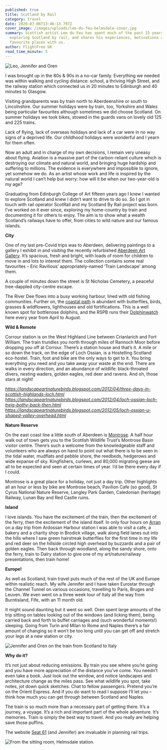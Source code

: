 ```yaml
---
published: true
title: Scotland by Rail
category: travel
date: 2020-07-06T13:46:13.797Z
cover_image: /images/uploads/leo-du-feu-helmsdale-cover.jpg
summary: Scottish artist Leo du Feu has spent much of the past 15 years
  exploring Scotland by rail, and shares his experiences, motivations and
  favourite places with us.
author: FlightFree UK
read_time_minute: 5
---
```

![Leo, Jennifer and Oren](/images/uploads/leo-jennifer-oren.jpg "Leo, Jennifer and Oren")

I was brought up in the 80s & 90s in a no-car family. Everything we needed was within walking and cycling distance: school, a thriving High Street, and the railway station which connected us in 20 minutes to Edinburgh and 40 minutes to Glasgow.

Visiting grandparents was by train north to Aberdeenshire or south to Lincolnshire. Our summer holidays were by train, too, Yorkshire and Wales being particular favourites although sometimes we did choose Scotland. On summer holidays we took bikes, stowed in the guards vans on lovely old 125 and 225 trains.

Lack of flying, lack of overseas holidays and lack of a car were in no way signs of a deprived life. Our childhood holidays were wonderful and I yearn for them often.

Now an adult and in charge of my own decisions, I remain very uneasy about flying. Aviation is a massive part of the carbon-reliant culture which is destroying our climate and natural world, and bringing huge hardship and suffering to millions. The evidence is everywhere and impossible to ignore, yet somehow we do. As an artist whose work and life is inspired by the natural world I can’t help but worry: how will it be when our two-year-old is my age?

Graduating from Edinburgh College of Art fifteen years ago I knew I wanted to explore Scotland and knew I didn’t want to drive to do so. So I got in touch with rail operator ScotRail and my Scotland By Rail project was born. I’ve worked on it ever since, exploring my home-country by train and documenting it for others to enjoy. The aim is to show what a wealth Scotland’s railways have to offer, from cities to wild nature and our famous islands.

**City**

One of my last pre-Covid trips was to Aberdeen, delivering paintings to a gallery I exhibit in and visiting the recently refurbished [Aberdeen Art Gallery](http://landscapeartnaturebirds.blogspot.com/2020/03/scotland-by-rail-aberdeen-art-gallery.html). It’s spacious, fresh and bright, with loads of room for children to move in and lots to interest them. The collection contains some real favourites – Eric Ravilious’ appropriately-named ‘Train Landscape’ among them.

A couple of minutes down the street is St Nicholas Cemetery, a peaceful tree-dappled city-centre escape. 

The River Dee flows into a busy working harbour, lined with old fishing communities. Further on, the [coastal path](http://landscapeartnaturebirds.blogspot.com/2018/05/scotland-by-rail-aberdeen-coastal-walk.html) is abundant with butterflies, birds, grasses & wildflowers, lighthouses and old fortifications. This is a well known spot for bottlenose dolphins, and the RSPB runs their [Dolphinwatch](https://www.rspb.org.uk/get-involved/activities/dolphinwatch/#5teqtogFao35UxOD.99) here every year from April to August.

**Wild & Remote**

Corrour station is on the West Highland Line between Crianlarich and Fort William. The train trundles you north through miles of Rannoch Moor before dropping you off at Corrour. There’s a station house and that’s it. A mile or so down the track, on the edge of Loch Ossian, is a Hostelling Scotland eco-hostel. Train, foot and bike are the only ways to get to it. You bring everything you need and you take away your waste at the end. There are walks in every direction, and an abundance of wildlife: black-throated divers, nesting waders, golden eagles, red deer and ravens. And oh, those stars at night!

*<https://landscapeartnaturebirds.blogspot.com/2012/04/three-days-in-scottish-highlands-loch.html> <https://landscapeartnaturebirds.blogspot.com/2012/04/loch-ossian-loch-treig-bothy-back-then.html> <https://landscapeartnaturebirds.blogspot.com/2012/05/loch-ossian-u-shaped-valley-overhead.html>*

**Nature Reserve**

On the east coast line a little south of Aberdeen is [Montrose](http://landscapeartnaturebirds.blogspot.com/2014/08/scotland-by-rail-montrose-scotland.html). A half hour walk out of town gets you to the Scottish Wildlife Trust’s Montrose Basin visitor centre. There’s such a welcome from the knowledgeable staff and volunteers who are always on hand to point out what there is to be seen in the tidal water, mudflats and pebble shore, the reedbeds, hedgerows and wide expanse of sky. Kingfishers, curlews, and 80,000 migrating geese are all to be expected and seen at certain times of year. I’d be there every day if I could.

Montrose is a great place for a holiday, not just a day trip. Other highlights all an hour or less by bike are Montrose beach, Pavilion Cafe (so good), St Cyrus National Nature Reserve, Langley Park Garden, Caledonian (heritage) Railway, Lunan Bay and Red Castle ruins.

**Island**

I love islands. You have the excitement of the train, then the excitement of the ferry, then the excitement of the island itself. In only four hours on [Arran](http://landscapeartnaturebirds.blogspot.com/2014/12/scotland-by-rail-ardrossan-and-arran.html) on a day trip from Ardossan Harbour station I was able to visit a cafe, a bakery and a charity shop in Brodick village, walk along field lanes out into the hills where I saw green hairstreak butterflies for the first time in my life and red deer on the hillside circled high overhead by buzzards and a pair of golden eagles. Then back through woodland, along the sandy shore, onto the ferry, train to Dalry station to give one of my art/nature/railway presentations, then train home!

**Europe!**

As well as Scotland, train travel puts much of the rest of the UK and Europe within realistic reach. My wife Jennifer and I have taken Eurostar through the Channel Tunnel on various occasions, travelling to Paris, Bruges and Leuven. We even went on a three week tour of Italy all the way from Burntisland, Fife, with an 11 month old. 

It might sound daunting but it went so well. Oren spent large amounts of the trip sitting on tables looking out of the windows (and licking them), being carried back and forth to buffet carriages and (such wonderful moments!) sleeping. Going from Turin and Milan to Rome and Naples there’s a fair amount of changing so it won’t be too long until you can get off and stretch your legs at a new station or city.

![Jennifer and Oren on the train from Scotland to Italy](/images/uploads/leo-du-feu-scotland-italy.jpg "Jennifer and Oren on the train from Scotland to Italy")

**Why do it?**

It’s not just about reducing emissions. By train you see where you’re going and you have more appreciation of the distance you’ve come. You needn’t even take a book. Just look out the window, and notice landscapes and architecture change as the miles pass. See what wildlife you spot, take notes, jot down quick sketches. Chat to fellow passengers. Pretend you’re on the Orient Express. And if you do want to read I suppose I’ll let you – think how much you can get through between Scotland and Naples.

The train is so much more than a necessary part of getting there. It’s a journey, a voyage. It’s a rich and important part of the whole adventure. It’s memories. Train is simply the best way to travel. And you really are helping save those puffins.

The website [Seat 61](https://www.seat61.com/) (and Jennifer) are invaluable in planning rail trips.

![From the sitting room, Helmsdale station.](/images/uploads/leo-du-feu-helmsdale.jpg "From the sitting room, Helmsdale station.")